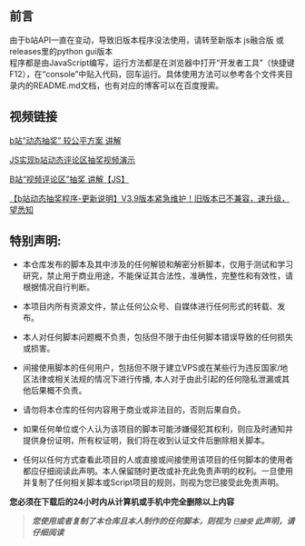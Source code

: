 ﻿## 前言

由于b站API一直在变动，导致旧版本程序没法使用，请转至新版本 js融合版 或 releases里的python gui版本  
程序都是由JavaScript编写，运行方法都是在浏览器中打开“开发者工具”（快捷键F12），在“console”中贴入代码，回车运行。具体使用方法可以参考各个文件夹目录内的README.md文档，也有对应的博客可以在百度搜索。

## 视频链接

<a href="https://www.bilibili.com/video/BV1Zp4y1Q7yH" target="_blank">b站“动态抽奖” 较公平方案 讲解</a>

<a href="https://www.bilibili.com/video/BV1854y1D7H4" target="_blank">JS实现b站动态评论区抽奖视频演示</a>

<a href="https://www.bilibili.com/video/BV1yK4y1v7wB" target="_blank">B站“视频评论区”抽奖 讲解【JS】</a>

<a href="https://www.bilibili.com/video/BV1YW4y1x7Zx" target="_blank">【b站动态抽奖程序-更新说明】V3.9版本紧急维护！旧版本已不兼容，速升级，望悉知</a>

## 特别声明:

- 本仓库发布的脚本及其中涉及的任何解锁和解密分析脚本，仅用于测试和学习研究，禁止用于商业用途，不能保证其合法性，准确性，完整性和有效性，请根据情况自行判断。

- 本项目内所有资源文件，禁止任何公众号、自媒体进行任何形式的转载、发布。

- 本人对任何脚本问题概不负责，包括但不限于由任何脚本错误导致的任何损失或损害。

- 间接使用脚本的任何用户，包括但不限于建立VPS或在某些行为违反国家/地区法律或相关法规的情况下进行传播, 本人对于由此引起的任何隐私泄漏或其他后果概不负责。

- 请勿将本仓库的任何内容用于商业或非法目的，否则后果自负。

- 如果任何单位或个人认为该项目的脚本可能涉嫌侵犯其权利，则应及时通知并提供身份证明，所有权证明，我们将在收到认证文件后删除相关脚本。

- 任何以任何方式查看此项目的人或直接或间接使用该项目的任何脚本的使用者都应仔细阅读此声明。本人保留随时更改或补充此免责声明的权利。一旦使用并复制了任何相关脚本或Script项目的规则，则视为您已接受此免责声明。

**您必须在下载后的24小时内从计算机或手机中完全删除以上内容**

> ***您使用或者复制了本仓库且本人制作的任何脚本，则视为 `已接受` 此声明，请仔细阅读***
